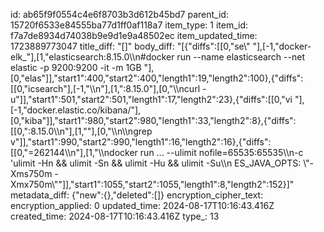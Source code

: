 id: ab65f9f0554c4e6f8703b3d612b45bd7
parent_id: 15720f6533e84555ba77d1ff0af118a7
item_type: 1
item_id: f7a7de8934d74038b9e9d1e9a48502ec
item_updated_time: 1723889773047
title_diff: "[]"
body_diff: "[{\"diffs\":[[0,\"se\\\" \"],[-1,\"docker-elk_\"],[1,\"elasticsearch:8.15.0\\\n#docker run --name elasticsearch --net elastic -p 9200:9200 -it -m 1GB \"],[0,\"elas\"]],\"start1\":400,\"start2\":400,\"length1\":19,\"length2\":100},{\"diffs\":[[0,\"icsearch\"],[-1,\"\\\n\"],[1,\":8.15.0\"],[0,\"\\\ncurl -u\"]],\"start1\":501,\"start2\":501,\"length1\":17,\"length2\":23},{\"diffs\":[[0,\"vi  \"],[-1,\"docker.elastic.co/kibana/\"],[0,\"kiba\"]],\"start1\":980,\"start2\":980,\"length1\":33,\"length2\":8},{\"diffs\":[[0,\":8.15.0\\\n\"],[1,\"\"],[0,\"\\\n\\\ngrep v\"]],\"start1\":990,\"start2\":990,\"length1\":16,\"length2\":16},{\"diffs\":[[0,\"=262144\\\n\"],[1,\"\\\ndocker run ... --ulimit nofile=65535:65535\\\n-c 'ulimit -Hn && ulimit -Sn && ulimit -Hu && ulimit -Su\\\n          ES_JAVA_OPTS: \\\"-Xms750m -Xmx750m\\\"\"]],\"start1\":1055,\"start2\":1055,\"length1\":8,\"length2\":152}]"
metadata_diff: {"new":{},"deleted":[]}
encryption_cipher_text: 
encryption_applied: 0
updated_time: 2024-08-17T10:16:43.416Z
created_time: 2024-08-17T10:16:43.416Z
type_: 13